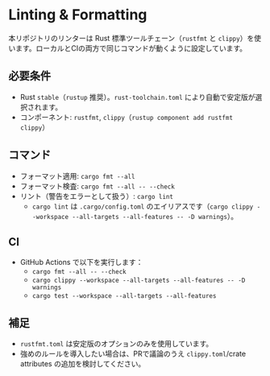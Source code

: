 # Linting & Formatting

本リポジトリのリンターは Rust 標準ツールチェーン（`rustfmt` と `clippy`）を使います。ローカルとCIの両方で同じコマンドが動くように設定しています。

## 必要条件
- Rust `stable`（`rustup` 推奨）。`rust-toolchain.toml` により自動で安定版が選択されます。
- コンポーネント: `rustfmt`, `clippy`（`rustup component add rustfmt clippy`）

## コマンド
- フォーマット適用: `cargo fmt --all`
- フォーマット検査: `cargo fmt --all -- --check`
- リント（警告をエラーとして扱う）: `cargo lint`
  - `cargo lint` は `.cargo/config.toml` のエイリアスです（`cargo clippy --workspace --all-targets --all-features -- -D warnings`）。

## CI
- GitHub Actions で以下を実行します：
  - `cargo fmt --all -- --check`
  - `cargo clippy --workspace --all-targets --all-features -- -D warnings`
  - `cargo test --workspace --all-targets --all-features`

## 補足
- `rustfmt.toml` は安定版のオプションのみを使用しています。
- 強めのルールを導入したい場合は、PRで議論のうえ `clippy.toml`/crate attributes の追加を検討してください。

